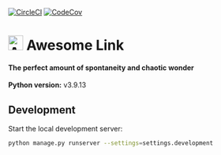 [![CircleCI](https://circleci.com/gh/tterb/awesomelink/tree/master.svg?style=shield)](https://circleci.com/gh/tterb/awesomelink/tree/master)
[![CodeCov](https://codecov.io/gh/tterb/awesomelink/branch/master/graph/badge.svg?token=RKRAPW74FU)](https://codecov.io/gh/tterb/awesomelink)

<h1><img src="https://user-images.githubusercontent.com/16360374/122709497-3debb080-d213-11eb-87d4-e6e7828cf533.png" alt="Awesome Link" height="30" /> Awesome Link</h1>

#### The perfect amount of spontaneity and chaotic wonder

**Python version:** v3.9.13

## Development

Start the local development server:

```sh
python manage.py runserver --settings=settings.development
```
